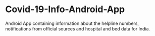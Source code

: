# Covid-19-Info-Android-App
Android App containing information about the helpline numbers, notifications from official sources and hospital and bed data for India.
